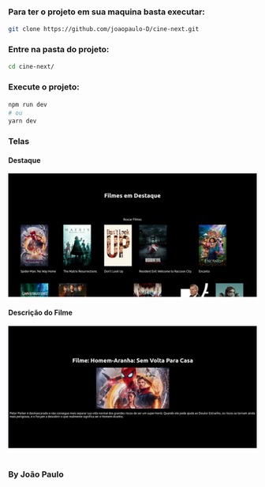 ### Para ter o projeto em sua maquina basta executar:

```bash
git clone https://github.com/joaopaulo-D/cine-next.git
```
### Entre na pasta do projeto:

```bash
cd cine-next/
```
### Execute o projeto:

```bash
npm run dev
# ou
yarn dev
```

### Telas 

#### Destaque
<img src="images/home.png"/>

#### Descrição do Filme

<img src="images/des.png"/>


<br>
<br>

### By João Paulo
